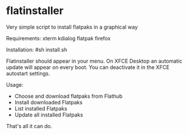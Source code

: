 # flatinstaller
Very simple script to install flatpaks in a graphical way

Requirements:
xterm
kdialog
flatpak
firefox


Installation:
#sh install.sh

Flatinstaller should appear in your menu.
On XFCE Desktop an automatic update will appear on every boot. You can deactivate it in the XFCE autostart settings.

Usage:
- Choose and download flatpaks from Flathub
- Install downloaded Flatpaks
- List installed Flatpaks
- Update all installed Flatpaks


That's all it can do.
